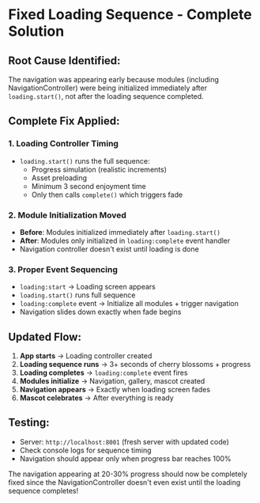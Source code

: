 # Fixed Loading Sequence - Complete Solution

## Root Cause Identified:
The navigation was appearing early because modules (including NavigationController) were being initialized immediately after `loading.start()`, not after the loading sequence completed.

## Complete Fix Applied:

### 1. Loading Controller Timing
- `loading.start()` runs the full sequence:
  - Progress simulation (realistic increments)
  - Asset preloading 
  - Minimum 3 second enjoyment time
  - Only then calls `complete()` which triggers fade

### 2. Module Initialization Moved
- **Before**: Modules initialized immediately after `loading.start()`
- **After**: Modules only initialized in `loading:complete` event handler
- Navigation controller doesn't exist until loading is done

### 3. Proper Event Sequencing
- `loading:start` → Loading screen appears
- `loading.start()` runs full sequence
- `loading:complete` event → Initialize all modules + trigger navigation
- Navigation slides down exactly when fade begins

## Updated Flow:
1. **App starts** → Loading controller created
2. **Loading sequence runs** → 3+ seconds of cherry blossoms + progress
3. **Loading completes** → `loading:complete` event fires
4. **Modules initialize** → Navigation, gallery, mascot created
5. **Navigation appears** → Exactly when loading screen fades
6. **Mascot celebrates** → After everything is ready

## Testing:
- Server: `http://localhost:8001` (fresh server with updated code)
- Check console logs for sequence timing
- Navigation should appear only when progress bar reaches 100%

The navigation appearing at 20-30% progress should now be completely fixed since the NavigationController doesn't even exist until the loading sequence completes!
